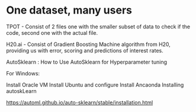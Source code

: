 # One dataset, many users

TPOT - Consist of 2 files one with the smaller subset of data to check if the code, second one with the actual file.

H20.ai - Consist of Gradient Boosting Machine algorithm from H20, providing us with error, scoring and predictions of interest rates.

AutoSklearn : 
How to Use AutoSklearn for Hyperparameter tuning

For Windows:

Install Oracle VM
Install Ubuntu and configure
Install Ancaonda
Installing autoskLearn

https://automl.github.io/auto-sklearn/stable/installation.html
